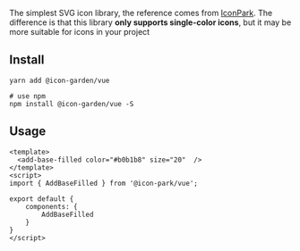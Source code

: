 

The simplest SVG icon library, the reference comes from [IconPark](https://github.com/bytedance/IconPark).
The difference is that this library **only supports single-color icons**, but it may be more suitable for icons in your project

## Install

```
yarn add @icon-garden/vue

# use npm
npm install @icon-garden/vue -S
```

## Usage

```vue
<template>
  <add-base-filled color="#b0b1b8" size="20"  />
</template>
<script>
import { AddBaseFilled } from '@icon-park/vue';

export default {
    components: {
        AddBaseFilled
    }
}
</script>

```

